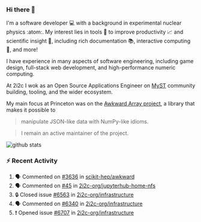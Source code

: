 ### Hi there 👋 

I'm a software developer 💻 with a background in experimental nuclear physics :atom:. My interest lies in tools :wrench: to improve productivity :chart_with_upwards_trend: and scientific insight :telescope:, including rich documentation 📚, interactive computing 🧮, and more! 

I have experience in many aspects of software engineering, including game design, full-stack web development, and high-performance numeric computing. 

At 2i2c I wok as an Open Source Applications Engineer on [MyST](https://github.com/jupyter-book/mystmd) community building, tooling, and the wider ecosystem. 

My main focus at Princeton was on the [Awkward Array project](awkward-array.org/), a library that makes it possible to 
> manipulate JSON-like data with NumPy-like idioms.

> I remain an active maintainer of the project. 

![github stats](https://github-readme-stats.vercel.app/api?username=agoose77&show_icons=true&hide_rank=true&hide_title=true&bg_color=30,e76445,904e95&text_color=efe3ec&icon_color=efe3ec)
<!--
**agoose77/agoose77** is a ✨ _special_ ✨ repository because its `README.md` (this file) appears on your GitHub profile.

Here are some ideas to get you started:

- 🔭 I’m currently working on ...
- 🌱 I’m currently learning ...
- 👯 I’m looking to collaborate on ...
- 🤔 I’m looking for help with ...
- 💬 Ask me about ...
- 📫 How to reach me: ...
- 😄 Pronouns: ...
- ⚡ Fun fact: ...
-->

### :zap: Recent Activity

<!--START_SECTION:activity-->
1. 🗣 Commented on [#3636](https://github.com/scikit-hep/awkward/pull/3636#issuecomment-3255314903) in [scikit-hep/awkward](https://github.com/scikit-hep/awkward)
2. 🗣 Commented on [#45](https://github.com/2i2c-org/jupyterhub-home-nfs/issues/45#issuecomment-3254029182) in [2i2c-org/jupyterhub-home-nfs](https://github.com/2i2c-org/jupyterhub-home-nfs)
3. 🔒 Closed issue [#6563](https://github.com/2i2c-org/infrastructure/issues/6563) in [2i2c-org/infrastructure](https://github.com/2i2c-org/infrastructure)
4. 🗣 Commented on [#6340](https://github.com/2i2c-org/infrastructure/issues/6340#issuecomment-3250020585) in [2i2c-org/infrastructure](https://github.com/2i2c-org/infrastructure)
5. ❗ Opened issue [#6707](https://github.com/2i2c-org/infrastructure/issues/6707) in [2i2c-org/infrastructure](https://github.com/2i2c-org/infrastructure)
<!--END_SECTION:activity-->
